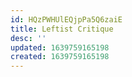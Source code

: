 ```yaml
---
id: HQzPWHUlEQjpPa5Q6zaiE
title: Leftist Critique
desc: ''
updated: 1639759165198
created: 1639759165198
---
```


